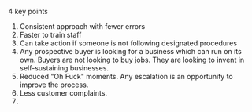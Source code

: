 4 key points
1. Consistent approach with fewer errors
2. Faster to train staff
3. Can take action if someone is not following designated procedures
4. Any prospective buyer is looking for a business which can run on its own. Buyers are not looking to buy jobs. They are looking to invent in self-sustaining businesses.
5. Reduced "Oh Fuck" moments. Any escalation is an opportunity to improve the process.
6. Less customer complaints.
7. 